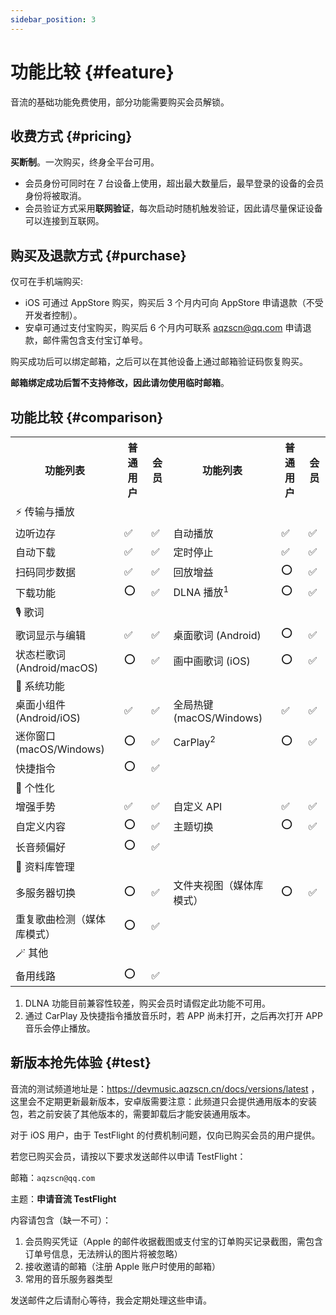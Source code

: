 ```yaml
---
sidebar_position: 3
---
```


# 功能比较 {#feature}

音流的基础功能免费使用，部分功能需要购买会员解锁。

## 收费方式 {#pricing}

**买断制**。一次购买，终身全平台可用。

- 会员身份可同时在 7 台设备上使用，超出最大数量后，最早登录的设备的会员身份将被取消。
- 会员验证方式采用**联网验证**，每次启动时随机触发验证，因此请尽量保证设备可以连接到互联网。

## 购买及退款方式 {#purchase}

仅可在手机端购买:

- iOS 可通过 AppStore 购买，购买后 3 个月内可向 AppStore 申请退款（不受开发者控制）。
- 安卓可通过支付宝购买，购买后 6 个月内可联系 aqzscn@qq.com 申请退款，邮件需包含支付宝订单号。

购买成功后可以绑定邮箱，之后可以在其他设备上通过邮箱验证码恢复购买。

**邮箱绑定成功后暂不支持修改，因此请勿使用临时邮箱**。

## 功能比较 {#comparison}

<table>
  <tr>
    <th>功能列表</th>
    <th>普通用户</th>
    <th>会员</th>
    <th>功能列表</th>
    <th>普通用户</th>
    <th>会员</th>
  </tr>
  <tr>
    <td colspan="6" class="text-center text-bold">⚡️ 传输与播放</td>
  </tr>
  <tr>
    <td>边听边存</td>
    <td>✅</td>
    <td>✅</td>
    <td>自动播放</td>
    <td>✅</td>
    <td>✅</td>
  </tr>
  <tr>
    <td>自动下载</td>
    <td>✅</td>
    <td>✅</td>
    <td>定时停止</td>
    <td>✅</td>
    <td>✅</td>
  </tr>
  <tr>
    <td>扫码同步数据</td>
    <td>✅</td>
    <td>✅</td>
    <td>回放增益</td>
    <td>⭕️</td>
    <td>✅</td>
  </tr>
  <tr>
    <td>下载功能</td>
    <td>⭕️</td>
    <td>✅</td>
    <td>DLNA 播放<sup>1</sup></td>
    <td>⭕️</td>
    <td>✅</td>
  </tr>
  <tr>
    <td colspan="6" class="text-center text-bold">🎙️ 歌词</td>
  </tr>
  <tr>
    <td>歌词显示与编辑</td>
    <td>✅</td>
    <td>✅</td>
    <td>桌面歌词 (Android)</td>
    <td>⭕️</td>
    <td>✅</td>
  </tr>
  <tr>
    <td>状态栏歌词 (Android/macOS)</td>
    <td>⭕️</td>
    <td>✅</td>
    <td>画中画歌词 (iOS)</td>
    <td>⭕️</td>
    <td>✅</td>
  </tr>
  <tr>
    <td colspan="6" class="text-center text-bold">📱 系统功能</td>
  </tr>
  <tr>
    <td>桌面小组件 (Android/iOS)</td>
    <td>✅</td>
    <td>✅</td>
    <td>全局热键 (macOS/Windows)</td>
    <td>✅</td>
    <td>✅</td>
  </tr>
  <tr>
    <td>迷你窗口 (macOS/Windows)</td>
    <td>⭕️</td>
    <td>✅</td>
    <td>CarPlay<sup>2</sup></td>
    <td>⭕️</td>
    <td>✅</td>
  </tr>
  <tr>
    <td>快捷指令</td>
    <td>⭕️</td>
    <td>✅</td>
    <td colspan="3"></td>
  </tr>
  <tr>
    <td colspan="6" class="text-center text-bold">🎈 个性化</td>
  </tr>
  <tr>
    <td>增强手势</td>
    <td>✅</td>
    <td>✅</td>
    <td>自定义 API</td>
    <td>✅</td>
    <td>✅</td>
  </tr>
  <tr>
    <td>自定义内容</td>
    <td>⭕️</td>
    <td>✅</td>
    <td>主题切换</td>
    <td>⭕️</td>
    <td>✅</td>
  </tr>
   <tr>
    <td>长音频偏好</td>
    <td>⭕️</td>
    <td>✅</td>
    <td colspan="3"></td>
  </tr>
  <tr>
    <td colspan="6" class="text-center text-bold">📁 资料库管理</td>
  </tr>
  <tr>
    <td>多服务器切换</td>
    <td>⭕️</td>
    <td>✅</td>
    <td>文件夹视图（媒体库模式）</td>
    <td>⭕️</td>
    <td>✅</td>
  </tr>
  <tr>
    <td>重复歌曲检测（媒体库模式）</td>
    <td>⭕️</td>
    <td>✅</td>
    <td colspan="3"></td>
  </tr>
  <tr>
    <td colspan="6" class="text-center text-bold">🪄 其他</td>
  </tr>
  <tr>
    <td>备用线路</td>
    <td>⭕️</td>
    <td>✅</td>
    <td colspan="3"></td>
  </tr>
</table>

1. DLNA 功能目前兼容性较差，购买会员时请假定此功能不可用。
2. 通过 CarPlay 及快捷指令播放音乐时，若 APP 尚未打开，之后再次打开 APP 音乐会停止播放。

## 新版本抢先体验 {#test}

音流的测试频道地址是：https://devmusic.aqzscn.cn/docs/versions/latest ，这里会不定期更新最新版本，安卓版需要注意：此频道只会提供通用版本的安装包，若之前安装了其他版本的，需要卸载后才能安装通用版本。

对于 iOS 用户，由于 TestFlight 的付费机制问题，仅向已购买会员的用户提供。

若您已购买会员，请按以下要求发送邮件以申请 TestFlight：

邮箱：`aqzscn@qq.com`

主题：**申请音流 TestFlight**

内容请包含（缺一不可）：

1. 会员购买凭证（Apple 的邮件收据截图或支付宝的订单购买记录截图，需包含订单号信息，无法辨认的图片将被忽略）
2. 接收邀请的邮箱（注册 Apple 账户时使用的邮箱）
3. 常用的音乐服务器类型

发送邮件之后请耐心等待，我会定期处理这些申请。